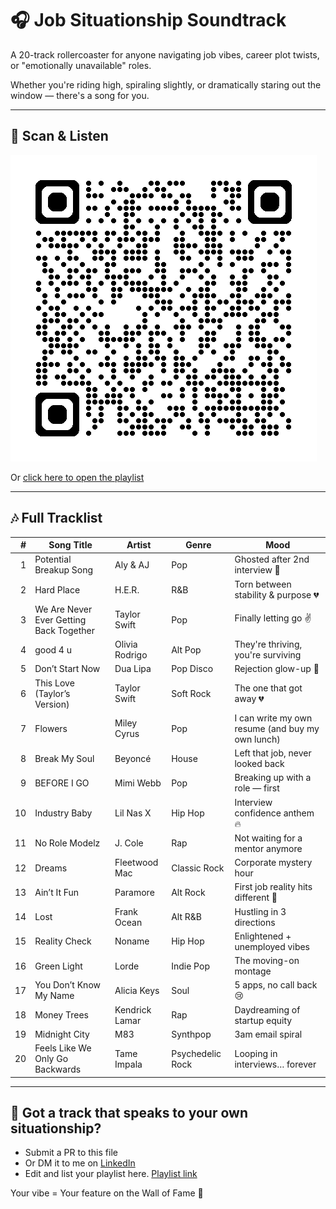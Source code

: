 # 🎧 Job Situationship Soundtrack

A 20-track rollercoaster for anyone navigating job vibes, career plot twists, or "emotionally unavailable" roles.

Whether you're riding high, spiraling slightly, or dramatically staring out the window — there's a song for you.

---

## 📱 Scan & Listen

![Job Situationship Playlist QR](/assets/Playlist-QR.png)

Or [click here to open the playlist](https://www.youtube.com/playlist?list=PLRjqIndiRL-p52s8UWm3GsXYfDF2Ut9X5)

---

## 🎶 Full Tracklist

| # | Song Title | Artist | Genre | Mood |
|--:|------------|--------|--------|------|
| 1 | Potential Breakup Song | Aly & AJ | Pop | Ghosted after 2nd interview 😤 |
| 2 | Hard Place | H.E.R. | R&B | Torn between stability & purpose 💔 |
| 3 | We Are Never Ever Getting Back Together | Taylor Swift | Pop | Finally letting go ✌️ |
| 4 | good 4 u | Olivia Rodrigo | Alt Pop | They're thriving, you're surviving |
| 5 | Don’t Start Now | Dua Lipa | Pop Disco | Rejection glow-up 💅 |
| 6 | This Love (Taylor’s Version) | Taylor Swift | Soft Rock | The one that got away 💔 |
| 7 | Flowers | Miley Cyrus | Pop | I can write my own resume (and buy my own lunch) |
| 8 | Break My Soul | Beyoncé | House | Left that job, never looked back |
| 9 | BEFORE I GO | Mimi Webb | Pop | Breaking up with a role — first |
|10 | Industry Baby | Lil Nas X | Hip Hop | Interview confidence anthem 🔥 |
|11 | No Role Modelz | J. Cole | Rap | Not waiting for a mentor anymore |
|12 | Dreams | Fleetwood Mac | Classic Rock | Corporate mystery hour |
|13 | Ain’t It Fun | Paramore | Alt Rock | First job reality hits different 😬 |
|14 | Lost | Frank Ocean | Alt R&B | Hustling in 3 directions |
|15 | Reality Check | Noname | Hip Hop | Enlightened + unemployed vibes |
|16 | Green Light | Lorde | Indie Pop | The moving-on montage |
|17 | You Don’t Know My Name | Alicia Keys | Soul | 5 apps, no call back 😢 |
|18 | Money Trees | Kendrick Lamar | Rap | Daydreaming of startup equity |
|19 | Midnight City | M83 | Synthpop | 3am email spiral |
|20 | Feels Like We Only Go Backwards | Tame Impala | Psychedelic Rock | Looping in interviews… forever |

---

## 💌 Got a track that speaks to your own situationship?

- Submit a PR to this file  
- Or DM it to me on [LinkedIn](https://linkedin.com/in/marifedomanski)
- Edit and list your playlist here. [Playlist link](/playlist/situationship-soundtrack.md)

Your vibe = Your feature on the Wall of Fame 🎉

